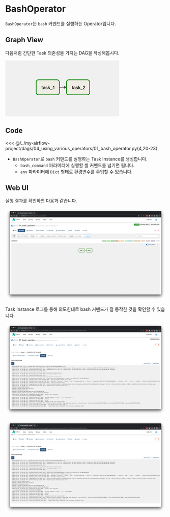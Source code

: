# BashOperator

`BashOperator`는 `bash` 커맨드를 실행하는 Operator입니다.

## Graph View

다음처럼 간단한 Task 의존성을 가지는 DAG을 작성해봅시다.

![img.png](./img.png)

## Code

<<< @/../my-airflow-project/dags/04_using_various_operators/01_bash_operator.py{4,20-23}

- `BashOperator`로 `bash` 커맨드를 실행하는 Task Instance를 생성합니다.
  - `bash_command` 파라미터에 실행할 셸 커맨드를 넘기면 됩니다.
  - `env` 파라미터에 `Dict` 형태로 환경변수를 주입할 수 있습니다.

## Web UI

실행 결과를 확인하면 다음과 같습니다.

![img_2.png](./img_2.png)

Task Instance 로그를 통해 의도한대로 bash 커맨드가 잘 동작한 것을 확인할 수 있습니다.

![img_1.png](./img_1.png)

![img_3.png](./img_3.png)
